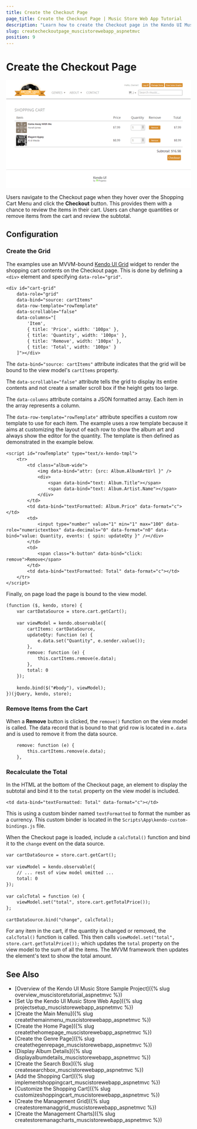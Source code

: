 ```yaml
---
title: Create the Checkout Page
page_title: Create the Checkout Page | Music Store Web App Tutorial
description: "Learn how to create the Checkout page in the Kendo UI Music Store Web Application sample project by using Telerik UI for ASP.NET MVC."
slug: createcheckoutpage_muscistorewebapp_aspnetmvc
position: 9
---
```


# Create the Checkout Page

![{{ site.product_short }} A screenshot of the Kendo UI Music Store Checkout page](images/kendo-checkout-screenshot.png)

Users navigate to the Checkout page when they hover over the Shopping Cart Menu and click the **Checkout** button. This provides them with a chance to review the items in their cart. Users can change quantities or remove items from the cart and review the subtotal.

## Configuration

### Create the Grid

The examples use an MVVM-bound [Kendo UI Grid](https://demos.telerik.com/kendo-ui/web/grid/index.html) widget to render the shopping cart contents on the Checkout page. This is done by defining a `<div>` element and specifying `data-role="grid"`.

    <div id="cart-grid"
        data-role="grid"
        data-bind="source: cartItems"
        data-row-template="rowTemplate"
        data-scrollable="false"
        data-columns="[
            'Item',
            { title: 'Price', width: '100px' },
            { title: 'Quantity', width: '100px' },
            { title: 'Remove', width: '100px' },
            { title: 'Total', width: '100px' }
        ]"></div>

The `data-bind="source: cartItems"` attribute indicates that the grid will be bound to the view model's `cartItems` property.

The `data-scrollable="false"` attribute tells the grid to display its entire contents and not create a smaller scroll box if the height gets too large.

The `data-columns` attribute contains a JSON formatted array. Each item in the array represents a column.

The `data-row-template="rowTemplate"` attribute specifies a custom row template to use for each item. The example uses a row template because it aims at customizing the layout of each row to show the album art and always show the editor for the quantity. The template is then defined as demonstrated in the example below.

    <script id="rowTemplate" type="text/x-kendo-tmpl">
        <tr>
            <td class="album-wide">
                <img data-bind="attr: {src: Album.AlbumArtUrl }" />
                <div>
                    <span data-bind="text: Album.Title"></span>
                    <span data-bind="text: Album.Artist.Name"></span>
                </div>
            </td>
            <td data-bind="textFormatted: Album.Price" data-format="c"></td>
            <td>
                <input type="number" value="1" min="1" max="100" data-role="numerictextbox" data-decimals="0" data-format="n0" data-bind="value: Quantity, events: { spin: updateQty }" /></div>
            </td>
            <td>
                <span class="k-button" data-bind="click: remove">Remove</span>
            </td>
            <td data-bind="textFormatted: Total" data-format="c"></td>
        </tr>
    </script>

Finally, on page load the page is bound to the view model.

    (function ($, kendo, store) {
        var cartDataSource = store.cart.getCart();

        var viewModel = kendo.observable({
            cartItems: cartDataSource,
            updateQty: function (e) {
                e.data.set("Quantity", e.sender.value());
            },
            remove: function (e) {
                this.cartItems.remove(e.data);
            },
            total: 0
        });

        kendo.bind($("#body"), viewModel);
    })(jQuery, kendo, store);

### Remove Items from the Cart

When a **Remove** button is clicked, the `remove()` function on the view model is called. The data record that is bound to that grid row is located in `e.data` and is used to remove it from the data source.

        remove: function (e) {
            this.cartItems.remove(e.data);
        },

### Recalculate the Total

In the HTML at the bottom of the Checkout page, an element to display the subtotal and bind it to the `total` property on the view model is included.

    <td data-bind="textFormatted: Total" data-format="c"></td>

This is using a custom binder named `textFormatted` to format the number as a currency. This custom binder is located in the `Scripts\App\kendo-custom-bindings.js` file.

When the Checkout page is loaded, include a `calcTotal()` function and bind it to the `change` event on the data source.

    var cartDataSource = store.cart.getCart();

    var viewModel = kendo.observable({
        // ... rest of view model omitted ...
        total: 0
    });

    var calcTotal = function (e) {
        viewModel.set("total", store.cart.getTotalPrice());
    };

    cartDataSource.bind("change", calcTotal);

For any item in the cart, if the quantity is changed or removed, the `calcTotal()` function is called. This then calls `viewModel.set("total", store.cart.getTotalPrice());` which updates the `total` property on the view model to the sum of all the items. The MVVM framework then updates the element's text to show the total amount.

## See Also

* [Overview of the Kendo UI Music Store Sample Project]({% slug overview_muscistoretutorial_aspnetmvc %})
* [Set Up the Kendo UI Music Store Web App]({% slug projectsetup_muscistorewebapp_aspnetmvc %})
* [Create the Main Menu]({% slug createthemainmenu_muscistorewebapp_aspnetmvc %})
* [Create the Home Page]({% slug createthehomepage_muscistorewebapp_aspnetmvc %})
* [Create the Genre Page]({% slug createthegenrepage_muscistorewebapp_aspnetmvc %})
* [Display Album Details]({% slug displayalbumdetails_muscistorewebapp_aspnetmvc %})
* [Create the Search Box]({% slug createsearchbox_muscistorewebapp_aspnetmvc %})
* [Add the Shopping Cart]({% slug implementshoppingcart_muscistorewebapp_aspnetmvc %})
* [Customize the Shopping Cart]({% slug customizeshoppingcart_muscistorewebapp_aspnetmvc %})
* [Create the Management Grid]({% slug createstoremanaggrid_muscistorewebapp_aspnetmvc %})
* [Create the Management Charts]({% slug createstoremanagcharts_muscistorewebapp_aspnetmvc %})
